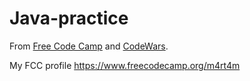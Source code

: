 # Java-practice
From <a href = "https://www.freecodecamp.org/learn/javascript-algorithms-and-data-structures/basic-javascript/">Free Code Camp</a> and <a href= "">CodeWars</a>.

My FCC profile https://www.freecodecamp.org/m4rt4m
